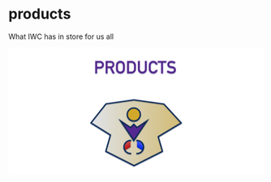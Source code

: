 # products
What IWC has in store for us all

![Products](https://github.com/indiewebconsulting/products/blob/master/8D6E43F4-1729-4FE2-A534-15822DCF7344.png)
